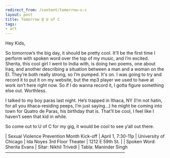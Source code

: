 ```yaml
---
redirect_from: /content/tomorrow-u-c
layout: post
title: Tomorrow @ U of C
tags:
- art
---
```

Hey Kids,

So tomorrow’s the big day, it should be pretty cool. It’ll be the first time I perform with spoken word over the top of my music, and I’m excited. Sherita, this cool girl I went to India with, is doing two poems, one about Iraq, and another describing a situation between a man and a woman on the El. They’re both really strong, so I’m pumped. It's on. I was going to try and record it to put it on my website, but the mp3 player we used to have at work isn’t here right now. So if I do wanna record it, I gotta figure something else out. Worthless.

I talked to my boy paras last night. He’s trapped in Ithaca, NY (I’m not hatin, for all you ithaca-residing peeps, I’m just saying...) he might be coming into town for Quatro de Paras, his birthday that is. That’ll be cool, I feel like I haven’t seen that kid in while.

So come out to U of C for my gig, it would be cool to see y’all out there.

| Sexual Violence Prevention Month Kick-off 
| April 1, 7:30-11p 
| University of Chicago 
| Ida Noyes 3rd Floor Theater 
| 1212 E 59th St. 
| 
| Spoken Word: Sherita Evans 
| Sitar: Nikhil Trivedi 
| Tabla: Maninder Singh
———————————————————————————
